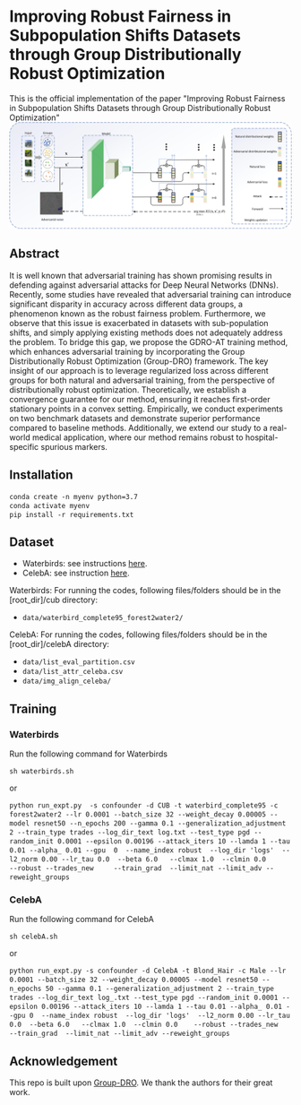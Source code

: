 # Improving Robust Fairness in Subpopulation Shifts Datasets through Group Distributionally Robust Optimization
This is the official implementation of the paper "Improving Robust Fairness in Subpopulation Shifts Datasets through Group Distributionally Robust Optimization"
![image](model.jpg)

## Abstract

It is well known that adversarial training has shown promising results in defending against adversarial attacks for Deep Neural Networks (DNNs). Recently, some studies have revealed that adversarial training can introduce significant disparity in accuracy across different data groups, a phenomenon known as the robust fairness problem. Furthermore, we observe that this issue is exacerbated in datasets with sub-population shifts, and simply applying existing methods does not adequately address the problem. To bridge this gap, we propose the GDRO-AT training method, which enhances adversarial training by incorporating the Group Distributionally Robust Optimization (Group-DRO) framework. The key insight of our approach is to leverage regularized loss across different groups for both natural and adversarial training, from the perspective of distributionally robust optimization. Theoretically, we establish a convergence guarantee for our method, ensuring it reaches first-order stationary points in a convex setting. Empirically, we conduct experiments on two benchmark datasets and demonstrate superior performance compared to baseline methods. Additionally, we extend our study to a real-world medical application, where our method remains robust to hospital-specific spurious markers.



## Installation 
```
conda create -n myenv python=3.7
conda activate myenv
pip install -r requirements.txt
```


## Dataset
- Waterbirds: see instructions [here](https://github.com/kohpangwei/group_DRO#waterbirds).
- CelebA: see instruction [here](https://github.com/kohpangwei/group_DRO#celeba).

Waterbirds:
For running the codes, following files/folders should be in the [root_dir]/cub directory:
- `data/waterbird_complete95_forest2water2/`

CelebA:
For running the codes, following files/folders should be in the [root_dir]/celebA directory:
- `data/list_eval_partition.csv`
- `data/list_attr_celeba.csv`
- `data/img_align_celeba/`

## Training

### Waterbirds
Run the following command for Waterbirds
```
sh waterbirds.sh
```
or
```
python run_expt.py  -s confounder -d CUB -t waterbird_complete95 -c forest2water2 --lr 0.0001 --batch_size 32 --weight_decay 0.00005 --model resnet50 --n_epochs 200 --gamma 0.1 --generalization_adjustment 2 --train_type trades --log_dir_text log.txt --test_type pgd --random_init 0.0001 --epsilon 0.00196 --attack_iters 10 --lamda 1 --tau 0.01 --alpha_ 0.01 --gpu  0  --name_index robust  --log_dir 'logs'  --l2_norm 0.00 --lr_tau 0.0  --beta 6.0   --clmax 1.0  --clmin 0.0          --robust --trades_new     --train_grad  --limit_nat --limit_adv --reweight_groups 
```




### CelebA
Run the following command for CelebA
```
sh celebA.sh
```
or
```
python run_expt.py -s confounder -d CelebA -t Blond_Hair -c Male --lr 0.0001 --batch_size 32 --weight_decay 0.00005 --model resnet50 --n_epochs 50 --gamma 0.1 --generalization_adjustment 2 --train_type trades --log_dir_text log_.txt --test_type pgd --random_init 0.0001 --epsilon 0.00196 --attack_iters 10 --lamda 1 --tau 0.01 --alpha_ 0.01 --gpu 0  --name_index robust  --log_dir 'logs'  --l2_norm 0.00 --lr_tau 0.0  --beta 6.0   --clmax 1.0  --clmin 0.0    --robust --trades_new     --train_grad  --limit_nat --limit_adv --reweight_groups   
```

## Acknowledgement
This repo is built upon [Group-DRO](https://github.com/kohpangwei/group_DRO). We thank the authors for their great work.









